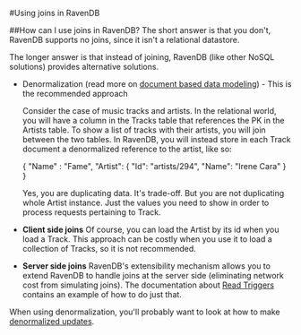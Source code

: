 #Using joins in RavenDB

##How can I use joins in RavenDB?
The short answer is that you don't, RavenDB supports no joins, since it isn't a relational datastore.

The longer answer is that instead of joining, RavenDB (like other NoSQL solutions) provides alternative solutions.

* Denormalization (read more on [document based data modeling](https://ravendb.net/docs/theory/document-structure-design?version=1.0)) - This is the recommended approach

    Consider the case of music tracks and artists. In the relational world, you will have a column in the Tracks table that references the PK in the Artists table. To show a list of tracks with their artists, you will join between the two tables.
    In RavenDB, you will instead store in each Track document a denormalized reference to the artist, like so:

    {
          "Name" : "Fame",
          "Artist": { "Id": "artists/294", "Name": "Irene Cara" }
    }


    Yes, you are duplicating data. It's trade-off. But you are not duplicating whole Artist instance. Just the values you need to show in order to process requests pertaining to Track.

* **Client side joins**
    Of course, you can load the Artist by its id when you load a Track. This approach can be costly when you use it to load a collection of Tracks, so it is not recommended.
* **Server side joins**
    RavenDB's extensibility mechanism allows you to extend RavenDB to handle joins at the server side (eliminating network cost from simulating joins). The documentation about [Read Triggers](../server/extending/triggers/read?version=1.0) contains an example of how to do just that.

When using denormalization, you'll probably want to look at how to make [denormalized updates](https://ravendb.net/docs/faq/denormalized-updates?version=1.0).
